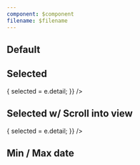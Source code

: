 ```yaml
---
component: $component
filename: $filename
---
```


<script lang="ts">
  import { addYears, startOfYear, subYears } from 'date-fns';

  import MonthListByYear from '$lib/components/MonthListByYear.svelte';
  import Preview from '$lib/components/Preview.svelte';

  let selected = new Date('1982-03-30');
</script>

## Default

<Preview>
  <MonthListByYear />
</Preview>

## Selected

<Preview>
  <MonthListByYear
    {selected}
    on:dateChange={(e) => {
      selected = e.detail;
    }}
  />
</Preview>

## Selected w/ Scroll into view

<Preview>
  <div class="overflow-auto h-64">
  <MonthListByYear
    minDate={subYears(selected, 10)}
    maxDate={addYears(selected, 10)}
    {selected}
    on:dateChange={(e) => {
      selected = e.detail;
    }}
  />
  </div>
</Preview>

## Min / Max date

<Preview>
  <MonthListByYear
    minDate={startOfYear(subYears(new Date(), 3))}
    maxDate={new Date()}
  />
</Preview>
